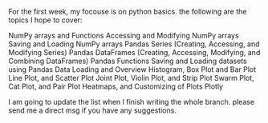 For the first week, my focouse is on python basics. the following are the topics I hope to cover: 

NumPy arrays and Functions
Accessing and Modifying NumPy arrays
Saving and Loading NumPy arrays
Pandas Series (Creating, Accessing, and Modifying Series)
Pandas DataFrames (Creating, Accessing, Modifying, and Combining DataFrames)
Pandas Functions
Saving and Loading datasets using Pandas
Data Loading and Overview
Histogram, Box Plot and Bar Plot
Line Plot, and Scatter Plot
Joint Plot, Violin Plot, and Strip Plot
Swarm Plot, Cat Plot, and Pair Plot
Heatmaps, and Customizing of Plots
Plotly


I am going to update the list when I finish writing the whole branch. please send me a direct msg if you have any suggestions. 


<!--
**nazghelichi/nazghelichi** is a ✨ _special_ ✨ repository because its `README.md` (this file) appears on your GitHub profile.

Here are some ideas to get you started:

- 🔭 I’m currently working on ...
- 🌱 I’m currently learning ...
- 👯 I’m looking to collaborate on ...
- 🤔 I’m looking for help with ...
- 💬 Ask me about ...
- 📫 How to reach me: ...
- 😄 Pronouns: ...
- ⚡ Fun fact: ...
-->
